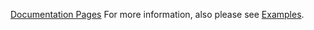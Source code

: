 [Documentation Pages](http://web.math.ucsb.edu/~atzberg/gd_vae_docs/html/index.html)  For more information, also please see [Examples](https://github.com/gd_vae/gd_vae/tree/master/examples).

